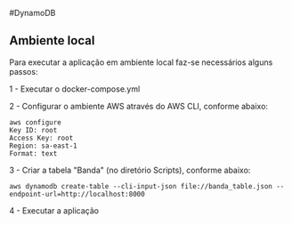 #DynamoDB

## Ambiente local
Para executar a aplicação em ambiente local faz-se necessários alguns passos:

1 - Executar o docker-compose.yml

2 - Configurar o ambiente AWS através do AWS CLI, conforme abaixo:

    aws configure
    Key ID: root
    Access Key: root
    Region: sa-east-1
    Format: text

3 - Criar a tabela "Banda" (no diretório Scripts), conforme abaixo:

    aws dynamodb create-table --cli-input-json file://banda_table.json --endpoint-url=http://localhost:8000

4 - Executar a aplicação
